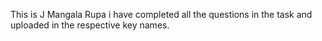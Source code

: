 This is J Mangala Rupa i have completed all the questions in the task and uploaded in the respective key names. 
